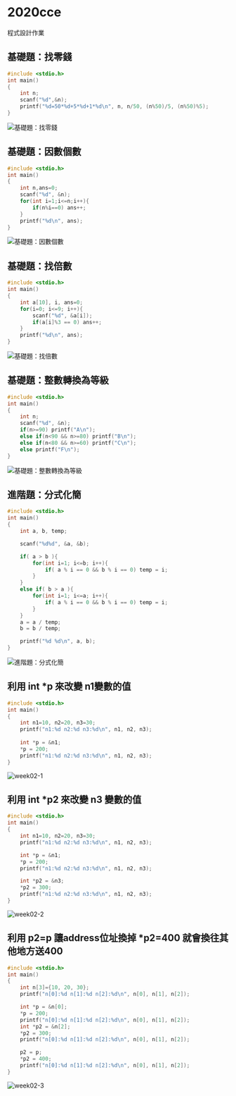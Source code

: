 # 2020cce
程式設計作業

## 基礎題：找零錢
```c
#include <stdio.h>
int main()
{
	int n;
	scanf("%d",&n);
	printf("%d=50*%d+5*%d+1*%d\n", n, n/50, (n%50)/5, (n%50)%5);
}
```
![基礎題：找零錢 ](https://github.com/1zo7/2020cce/blob/gh-pages/%E5%9F%BA%E7%A4%8E%E9%A1%8C%EF%BC%9A%E6%89%BE%E9%9B%B6%E9%8C%A2.png?raw=true)

## 基礎題：因數個數
```c
#include <stdio.h>
int main()
{
	int n,ans=0;
	scanf("%d", &n);
	for(int i=1;i<=n;i++){
		if(n%i==0) ans++;
	}
	printf("%d\n", ans);
}
```
![基礎題：因數個數](https://github.com/1zo7/2020cce/blob/gh-pages/%E5%9F%BA%E7%A4%8E%E9%A1%8C%EF%BC%9A%E5%9B%A0%E6%95%B8%E5%80%8B%E6%95%B8.png?raw=true)

## 基礎題：找倍數
```c
#include <stdio.h>
int main()
{
	int a[10], i, ans=0;
	for(i=0; i<=9; i++){
		scanf("%d", &a[i]);
		if(a[i]%3 == 0) ans++;
	}
	printf("%d\n", ans);
}
```
![基礎題：找倍數](https://github.com/1zo7/2020cce/blob/gh-pages/%E5%9F%BA%E7%A4%8E%E9%A1%8C%EF%BC%9A%E6%89%BE%E5%80%8D%E6%95%B8%20.png?raw=true)

## 基礎題：整數轉換為等級
```c
#include <stdio.h>
int main()
{
	int n;
	scanf("%d", &n);
	if(n>=90) printf("A\n");
	else if(n<90 && n>=80) printf("B\n");
	else if(n<80 && n>=60) printf("C\n");
	else printf("F\n");
}
```
![基礎題：整數轉換為等級](https://github.com/1zo7/2020cce/blob/gh-pages/%E5%9F%BA%E7%A4%8E%E9%A1%8C%EF%BC%9A%E6%95%B4%E6%95%B8%E8%BD%89%E6%8F%9B%E7%82%BA%E7%AD%89%E7%B4%9A.png?raw=true)

## 進階題：分式化簡
```c
#include <stdio.h>
int main()
{
    int a, b, temp;

    scanf("%d%d", &a, &b);

    if( a > b ){
        for(int i=1; i<=b; i++){
            if( a % i == 0 && b % i == 0) temp = i;
        }
    }
    else if( b > a ){
        for(int i=1; i<=a; i++){
            if( a % i == 0 && b % i == 0) temp = i;
        }
    }
    a = a / temp;
    b = b / temp;

    printf("%d %d\n", a, b);
}
```
![進階題：分式化簡](https://github.com/1zo7/2020cce/blob/gh-pages/%E9%80%B2%E9%9A%8E%E9%A1%8C%EF%BC%9A%E5%88%86%E5%BC%8F%E5%8C%96%E7%B0%A1.png?raw=true)

## 利用 int *p 來改變 n1變數的值
```c
#include <stdio.h>
int main()
{
	int n1=10, n2=20, n3=30;
	printf("n1:%d n2:%d n3:%d\n", n1, n2, n3);
	
	int *p = &n1;
	*p = 200;
	printf("n1:%d n2:%d n3:%d\n", n1, n2, n3);
}
```
![week02-1](https://github.com/1zo7/2020cce.github.io/blob/gh-pages/week02-1.png?raw=true)

## 利用 int *p2 來改變 n3 變數的值
```c
#include <stdio.h>
int main()
{
	int n1=10, n2=20, n3=30;
	printf("n1:%d n2:%d n3:%d\n", n1, n2, n3);

	int *p = &n1;
	*p = 200;
	printf("n1:%d n2:%d n3:%d\n", n1, n2, n3);

	int *p2 = &n3;
	*p2 = 300;
	printf("n1:%d n2:%d n3:%d\n", n1, n2, n3);
}
```
![week02-2]()

## 利用 p2=p 讓address位址換掉 *p2=400 就會換往其他地方送400
```c
#include <stdio.h>
int main()
{
	int n[3]={10, 20, 30};
	printf("n[0]:%d n[1]:%d n[2]:%d\n", n[0], n[1], n[2]);

	int *p = &n[0];
	*p = 200;
    printf("n[0]:%d n[1]:%d n[2]:%d\n", n[0], n[1], n[2]);
	int *p2 = &n[2];
	*p2 = 300;
    printf("n[0]:%d n[1]:%d n[2]:%d\n", n[0], n[1], n[2]);

	p2 = p;
	*p2 = 400;
    printf("n[0]:%d n[1]:%d n[2]:%d\n", n[0], n[1], n[2]);
}

```
![week02-3]()

